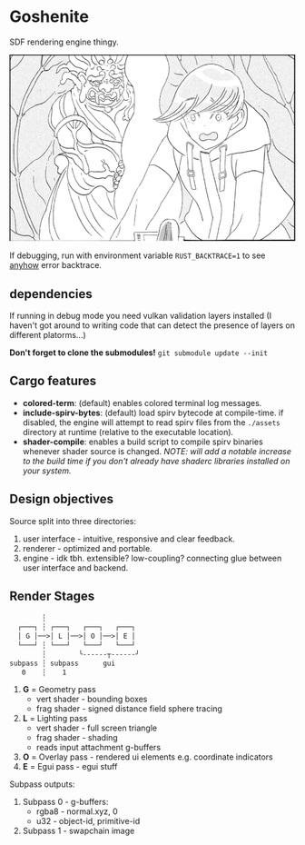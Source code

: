 # Goshenite

SDF rendering engine thingy.

![Goshenite](/assets/gosh.webp)

If debugging, run with environment variable `RUST_BACKTRACE=1` to see [anyhow](https://github.com/dtolnay/anyhow) error backtrace.

## dependencies

If running in debug mode you need vulkan validation layers installed (I haven't got around to writing code that can detect the presence of layers on different platorms...)

**Don't forget to clone the submodules!**
`git submodule update --init`

## Cargo features

- __colored-term__: (default) enables colored terminal log messages.
- __include-spirv-bytes__: (default) load spirv bytecode at compile-time. if disabled, the engine will attempt to read spirv files from the `./assets` directory at runtime (relative to the executable location).
- __shader-compile__: enables a build script to compile spirv binaries whenever shader source is changed. _NOTE: will add a notable increase to the build time if you don't already have shaderc libraries installed on your system._

## Design objectives

Source split into three directories:
1. user interface - intuitive, responsive and clear feedback.
2. renderer - optimized and portable.
3. engine - idk tbh. extensible? low-coupling? connecting glue between user interface and backend.

## Render Stages

```
        ┆
  ┌───┐ ┆ ┌───┐   ┌───┐   ┌───┐
  │ G │──>│ L │──>│ O │──>│ E │
  └───┘ ┆ └───┘   └───┘   └───┘
        ┆        ╰------┬------╯
subpass ┆ subpass      gui
   0    ┆    1
```

1. __G__ = Geometry pass
	- vert shader - bounding boxes
	- frag shader - signed distance field sphere tracing
2. __L__ = Lighting pass
	- vert shader - full screen triangle
	- frag shader - shading
	- reads input attachment g-buffers
3. __O__ = Overlay pass - rendered ui elements e.g. coordinate indicators
4. __E__ = Egui pass - egui stuff

Subpass outputs:
1. Subpass 0 - g-buffers:
	- rgba8 - normal.xyz, 0
	- u32 - object-id, primitive-id
2. Subpass 1 - swapchain image
